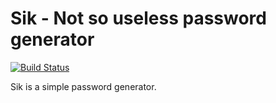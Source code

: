 # Sik - Not so useless password generator

[![Build Status](https://cloud.drone.io/api/badges/Jumanjii/sik/status.svg)](https://cloud.drone.io/Jumanjii/sik)

Sik is a simple password generator.
